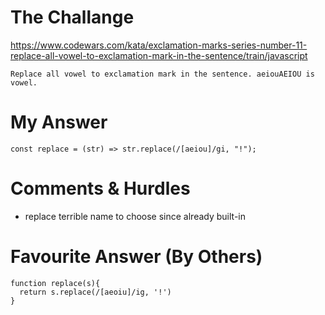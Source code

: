 # The Challange

https://www.codewars.com/kata/exclamation-marks-series-number-11-replace-all-vowel-to-exclamation-mark-in-the-sentence/train/javascript
```
Replace all vowel to exclamation mark in the sentence. aeiouAEIOU is vowel.
```

# My Answer

```
const replace = (str) => str.replace(/[aeiou]/gi, "!");
```

# Comments & Hurdles

* replace terrible name to choose since already built-in

# Favourite Answer (By Others)
```
function replace(s){
  return s.replace(/[aeoiu]/ig, '!')  
}
```